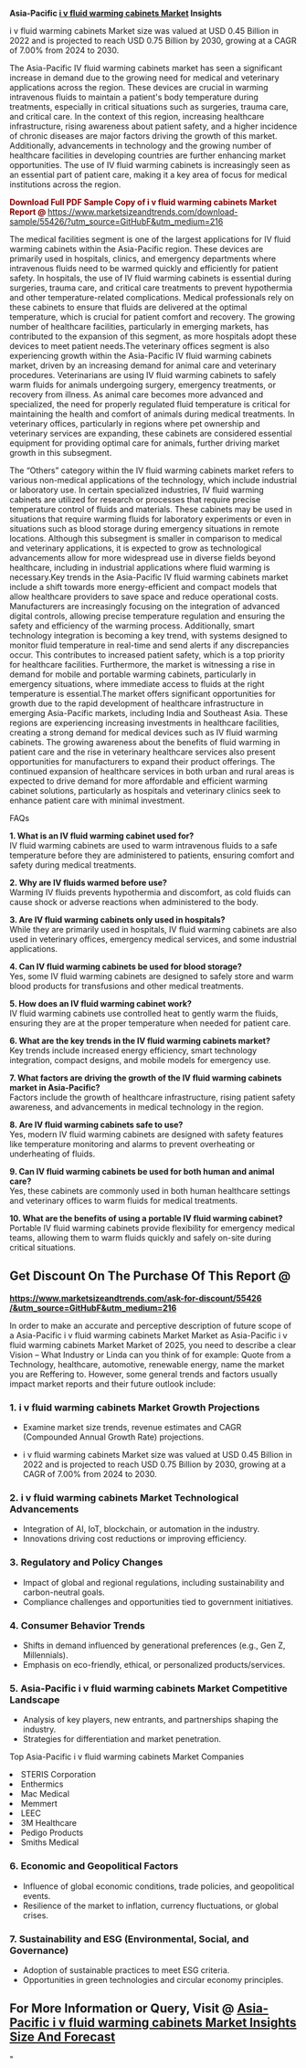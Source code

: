 <p><strong>Asia-Pacific&nbsp;<a href=""https://www.marketsizeandtrends.com/download-sample/55426/&amp;utm_source=GitHubF&amp;utm_medium=216"">i v fluid warming cabinets Market</a> Insights</strong></p><p>i v fluid warming cabinets Market size was valued at USD 0.45 Billion in 2022 and is projected to reach USD 0.75 Billion by 2030, growing at a CAGR of 7.00% from 2024 to 2030.</p><p><p>The Asia-Pacific IV fluid warming cabinets market has seen a significant increase in demand due to the growing need for medical and veterinary applications across the region. These devices are crucial in warming intravenous fluids to maintain a patient's body temperature during treatments, especially in critical situations such as surgeries, trauma care, and critical care. In the context of this region, increasing healthcare infrastructure, rising awareness about patient safety, and a higher incidence of chronic diseases are major factors driving the growth of this market. Additionally, advancements in technology and the growing number of healthcare facilities in developing countries are further enhancing market opportunities. The use of IV fluid warming cabinets is increasingly seen as an essential part of patient care, making it a key area of focus for medical institutions across the region.<p><strong><span style="color: #800000;">Download Full PDF Sample Copy of i v fluid warming cabinets Market Report @</span>&nbsp;</strong><a href="https://www.marketsizeandtrends.com/download-sample/55426/?utm_source=GitHubF&amp;utm_medium=216" target="_blank">https://www.marketsizeandtrends.com/download-sample/55426/?utm_source=GitHubF&amp;utm_medium=216</a></p></p><p>The medical facilities segment is one of the largest applications for IV fluid warming cabinets within the Asia-Pacific region. These devices are primarily used in hospitals, clinics, and emergency departments where intravenous fluids need to be warmed quickly and efficiently for patient safety. In hospitals, the use of IV fluid warming cabinets is essential during surgeries, trauma care, and critical care treatments to prevent hypothermia and other temperature-related complications. Medical professionals rely on these cabinets to ensure that fluids are delivered at the optimal temperature, which is crucial for patient comfort and recovery. The growing number of healthcare facilities, particularly in emerging markets, has contributed to the expansion of this segment, as more hospitals adopt these devices to meet patient needs.The veterinary offices segment is also experiencing growth within the Asia-Pacific IV fluid warming cabinets market, driven by an increasing demand for animal care and veterinary procedures. Veterinarians are using IV fluid warming cabinets to safely warm fluids for animals undergoing surgery, emergency treatments, or recovery from illness. As animal care becomes more advanced and specialized, the need for properly regulated fluid temperature is critical for maintaining the health and comfort of animals during medical treatments. In veterinary offices, particularly in regions where pet ownership and veterinary services are expanding, these cabinets are considered essential equipment for providing optimal care for animals, further driving market growth in this subsegment.<p>The “Others” category within the IV fluid warming cabinets market refers to various non-medical applications of the technology, which include industrial or laboratory use. In certain specialized industries, IV fluid warming cabinets are utilized for research or processes that require precise temperature control of fluids and materials. These cabinets may be used in situations that require warming fluids for laboratory experiments or even in situations such as blood storage during emergency situations in remote locations. Although this subsegment is smaller in comparison to medical and veterinary applications, it is expected to grow as technological advancements allow for more widespread use in diverse fields beyond healthcare, including in industrial applications where fluid warming is necessary.Key trends in the Asia-Pacific IV fluid warming cabinets market include a shift towards more energy-efficient and compact models that allow healthcare providers to save space and reduce operational costs. Manufacturers are increasingly focusing on the integration of advanced digital controls, allowing precise temperature regulation and ensuring the safety and efficiency of the warming process. Additionally, smart technology integration is becoming a key trend, with systems designed to monitor fluid temperature in real-time and send alerts if any discrepancies occur. This contributes to increased patient safety, which is a top priority for healthcare facilities. Furthermore, the market is witnessing a rise in demand for mobile and portable warming cabinets, particularly in emergency situations, where immediate access to fluids at the right temperature is essential.The market offers significant opportunities for growth due to the rapid development of healthcare infrastructure in emerging Asia-Pacific markets, including India and Southeast Asia. These regions are experiencing increasing investments in healthcare facilities, creating a strong demand for medical devices such as IV fluid warming cabinets. The growing awareness about the benefits of fluid warming in patient care and the rise in veterinary healthcare services also present opportunities for manufacturers to expand their product offerings. The continued expansion of healthcare services in both urban and rural areas is expected to drive demand for more affordable and efficient warming cabinet solutions, particularly as hospitals and veterinary clinics seek to enhance patient care with minimal investment.<p>FAQs</p><p><strong>1. What is an IV fluid warming cabinet used for?</strong><br>IV fluid warming cabinets are used to warm intravenous fluids to a safe temperature before they are administered to patients, ensuring comfort and safety during medical treatments.</p><p><strong>2. Why are IV fluids warmed before use?</strong><br>Warming IV fluids prevents hypothermia and discomfort, as cold fluids can cause shock or adverse reactions when administered to the body.</p><p><strong>3. Are IV fluid warming cabinets only used in hospitals?</strong><br>While they are primarily used in hospitals, IV fluid warming cabinets are also used in veterinary offices, emergency medical services, and some industrial applications.</p><p><strong>4. Can IV fluid warming cabinets be used for blood storage?</strong><br>Yes, some IV fluid warming cabinets are designed to safely store and warm blood products for transfusions and other medical treatments.</p><p><strong>5. How does an IV fluid warming cabinet work?</strong><br>IV fluid warming cabinets use controlled heat to gently warm the fluids, ensuring they are at the proper temperature when needed for patient care.</p><p><strong>6. What are the key trends in the IV fluid warming cabinets market?</strong><br>Key trends include increased energy efficiency, smart technology integration, compact designs, and mobile models for emergency use.</p><p><strong>7. What factors are driving the growth of the IV fluid warming cabinets market in Asia-Pacific?</strong><br>Factors include the growth of healthcare infrastructure, rising patient safety awareness, and advancements in medical technology in the region.</p><p><strong>8. Are IV fluid warming cabinets safe to use?</strong><br>Yes, modern IV fluid warming cabinets are designed with safety features like temperature monitoring and alarms to prevent overheating or underheating of fluids.</p><p><strong>9. Can IV fluid warming cabinets be used for both human and animal care?</strong><br>Yes, these cabinets are commonly used in both human healthcare settings and veterinary offices to warm fluids for medical treatments.</p><p><strong>10. What are the benefits of using a portable IV fluid warming cabinet?</strong><br>Portable IV fluid warming cabinets provide flexibility for emergency medical teams, allowing them to warm fluids quickly and safely on-site during critical situations.</p></p><h2><strong>Get Discount On The Purchase Of This Report @&nbsp;</strong></h2><p><strong><a href=""https://www.marketsizeandtrends.com/ask-for-discount/55426/&amp;utm_source=GitHubF&amp;utm_medium=216"" target=""_blank"">https://www.marketsizeandtrends.com/ask-for-discount/55426<br />/&amp;utm_source=GitHubF&amp;utm_medium=216</a></strong></p><p>In order to make an accurate and perceptive description of future scope of a Asia-Pacific&nbsp;i v fluid warming cabinets Market Market as Asia-Pacific&nbsp;i v fluid warming cabinets Market Market of 2025, you need to describe a clear Vision &ndash; What Industry or Linda can you think of for example: Quote from a Technology, healthcare, automotive, renewable energy, name the market you are Reffering to. However, some general trends and factors usually impact market reports and their future outlook include:</p><h3>1.&nbsp;<strong>i v fluid warming cabinets Market Growth Projections</strong></h3><ul><li>Examine market size trends, revenue estimates and CAGR (Compounded Annual Growth Rate) projections.</li><li><p>i v fluid warming cabinets Market size was valued at USD 0.45 Billion in 2022 and is projected to reach USD 0.75 Billion by 2030, growing at a CAGR of 7.00% from 2024 to 2030.</p></li></ul><h3>2.&nbsp;<strong>i v fluid warming cabinets Market Technological Advancements</strong></h3><ul><li>Integration of AI, IoT, blockchain, or automation in the industry.</li><li>Innovations driving cost reductions or improving efficiency.</li></ul><h3>3.&nbsp;<strong>Regulatory and Policy Changes</strong></h3><ul><li>Impact of global and regional regulations, including sustainability and carbon-neutral goals.</li><li>Compliance challenges and opportunities tied to government initiatives.</li></ul><h3>4.&nbsp;<strong>Consumer Behavior Trends</strong></h3><ul><li>Shifts in demand influenced by generational preferences (e.g., Gen Z, Millennials).</li><li>Emphasis on eco-friendly, ethical, or personalized products/services.</li></ul><h3>5.&nbsp;<strong>Asia-Pacific i v fluid warming cabinets Market Competitive Landscape</strong></h3><ul><li>Analysis of key players, new entrants, and partnerships shaping the industry.</li><li>Strategies for differentiation and market penetration.</li></ul><p data-pm-slice=""1 1 []"">Top Asia-Pacific i v fluid warming cabinets Market Companies</p><div data-test-id=""""><p><li>STERIS Corporation</li><li> Enthermics</li><li> Mac Medical</li><li> Memmert</li><li> LEEC</li><li> 3M Healthcare</li><li> Pedigo Products</li><li> Smiths Medical</li></p></div><h3>6.&nbsp;<strong>Economic and Geopolitical Factors</strong></h3><ul><li>Influence of global economic conditions, trade policies, and geopolitical events.</li><li>Resilience of the market to inflation, currency fluctuations, or global crises.</li></ul><h3>7.&nbsp;<strong>Sustainability and ESG (Environmental, Social, and Governance)</strong></h3><ul><li>Adoption of sustainable practices to meet ESG criteria.</li><li>Opportunities in green technologies and circular economy principles.</li></ul><h2><strong>For More Information or Query, Visit @&nbsp;</strong><a href=""https://www.verifiedmarketreports.com/product/global-i-v-fluid-warming-cabinets-market-2019-by-manufacturers-regions-type-and-application-forecast-to-2024/"" target=""_blank"">Asia-Pacific i v fluid warming cabinets Market Insights Size And Forecast</a></h2>"
